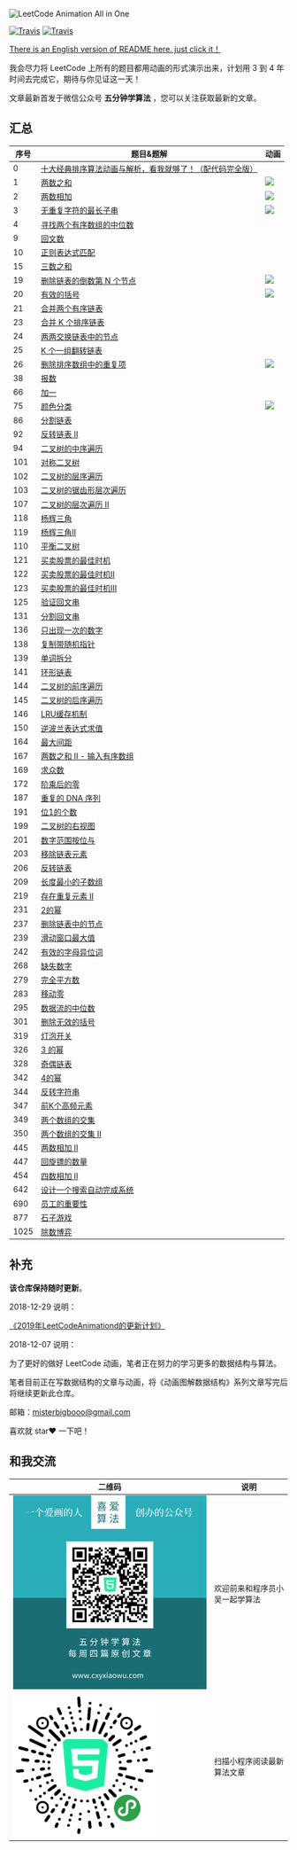 ![LeetCode Animation All in One](https://upload-images.jianshu.io/upload_images/1940317-e837182a805cecce.png?imageMogr2/auto-orient/strip%7CimageView2/2/w/1240)

[![Travis](https://img.shields.io/badge/language-C++-red.svg)](https://developer.apple.com/.md)
[![Travis](https://img.shields.io/badge/language-Java-yellow.svg)](https://developer.apple.com/.md)


[There is an English version of README here. just click it！](https://github.com/MisterBooo/LeetCodeAnimation/blob/master/README-En.md)

我会尽力将 LeetCode 上所有的题目都用动画的形式演示出来，计划用 3 到 4 年时间去完成它，期待与你见证这一天！

文章最新首发于微信公众号 **五分钟学算法** ，您可以关注获取最新的文章。

## 汇总

| 序号 | 题目&题解                                                    | 动画                                                         |
| ---- | ------------------------------------------------------------ | ------------------------------------------------------------ |
| 0    | [十大经典排序算法动画与解析，看我就够了！（配代码完全版）](https://mp.weixin.qq.com/s/vn3KiV-ez79FmbZ36SX9lg) |                                                              |
| 1    | [两数之和](https://github.com/MisterBooo/LeetCodeAnimation/tree/master/notes/LeetCode第1号问题：两数之和.md) | ![](https://blog-1257126549.cos.ap-guangzhou.myqcloud.com/blog/av47v.gif) |
| 2    | [两数相加](https://github.com/MisterBooo/LeetCodeAnimation/tree/master/notes/LeetCode第2号问题：两数相加.md) | ![](https://blog-1257126549.cos.ap-guangzhou.myqcloud.com/blog/fz933.gif) |
| 3    | [无重复字符的最长子串](https://github.com/MisterBooo/LeetCodeAnimation/tree/master/notes/LeetCode第3号问题：无重复字符的最长子串.md) | ![](https://blog-1257126549.cos.ap-guangzhou.myqcloud.com/blog/vxa7f.gif) |
| 4    | [寻找两个有序数组的中位数](https://mp.weixin.qq.com/s/FBlH7o-ssj_iMEPLcvsY2w) |                                                              |
| 9    | [回文数](https://github.com/MisterBooo/LeetCodeAnimation/tree/master/notes/LeetCode第9号问题：回文数.md) |                                                              |
| 10   | [正则表达式匹配](https://mp.weixin.qq.com/s/ZoytuPt5dfP5pMODbuKnCQ) |                                                              |
| 15   | [三数之和](https://github.com/MisterBooo/LeetCodeAnimation/tree/master/notes/LeetCode第15号问题：三数之和.md) |                                                              |
| 19   | [删除链表的倒数第 N 个节点](https://github.com/MisterBooo/LeetCodeAnimation/tree/master/notes/LeetCode第19号问题：删除链表的倒数第N个节点.md) | ![](https://blog-1257126549.cos.ap-guangzhou.myqcloud.com/blog/metqn.gif) |
| 20   | [有效的括号](https://github.com/MisterBooo/LeetCodeAnimation/tree/master/notes/LeetCode第20号问题：有效的括号.md) | ![](https://blog-1257126549.cos.ap-guangzhou.myqcloud.com/blog/ey3lr.gif) |
| 21   | [合并两个有序链表](https://github.com/MisterBooo/LeetCodeAnimation/tree/master/notes/LeetCode第21号问题：合并两个有序链表.md) |                                                              |
| 23   | [合并 K 个排序链表](https://github.com/MisterBooo/LeetCodeAnimation/tree/master/notes/LeetCode第23号问题：合并K个排序链表.md) |                                                              |
| 24   | [两两交换链表中的节点](https://github.com/MisterBooo/LeetCodeAnimation/tree/master/notes/LeetCode第24号问题：两两交换链表中的节点.md) |                                                              |
| 25   | [K 个一组翻转链表](https://mp.weixin.qq.com/s/YOz66mJchVIEQjA7TBV2cg) |                                                              |
| 26   | [删除排序数组中的重复项](https://github.com/MisterBooo/LeetCodeAnimation/tree/master/notes/LeetCode第26号问题：删除排序数组中的重复项.md) | ![](https://blog-1257126549.cos.ap-guangzhou.myqcloud.com/blog/4tk72.gif) |
| 38   | [报数](https://mp.weixin.qq.com/s/DKXJR8pNX3fKGvtSn0TEjw)    |                                                              |
| 66   | [加一](https://github.com/MisterBooo/LeetCodeAnimation/tree/master/notes/LeetCode第66号问题：加一.md) |                                                              |
| 75   | [颜色分类](https://github.com/MisterBooo/LeetCodeAnimation/tree/master/notes/LeetCode第75号问题：颜色分类.md) | ![](https://blog-1257126549.cos.ap-guangzhou.myqcloud.com/blog/ehgxu.gif) |
| 86   | [分割链表](https://github.com/MisterBooo/LeetCodeAnimation/tree/master/notes/LeetCode第86号问题：分割链表.md) |                                                              |
| 92   | [反转链表 II](https://github.com/MisterBooo/LeetCodeAnimation/tree/master/notes/LeetCode第92号问题：反转链表II.md) |                                                              |
| 94   | [二叉树的中序遍历](https://github.com/MisterBooo/LeetCodeAnimation/tree/master/notes/LeetCode第94号问题：二叉树的中序遍历.md) |                                                              |
| 101  | [对称二叉树](https://github.com/MisterBooo/LeetCodeAnimation/tree/master/notes/LeetCode第101号问题：对称二叉树.md) |                                                              |
| 102  | [二叉树的层序遍历](https://github.com/MisterBooo/LeetCodeAnimation/tree/master/notes/LeetCode第102号问题：二叉树的层序遍历.md) |                                                              |
| 103  | [二叉树的锯齿形层次遍历](https://github.com/MisterBooo/LeetCodeAnimation/tree/master/notes/LeetCode第103号问题：二叉树的锯齿形层次遍历.md) |                                                              |
| 107  | [二叉树的层次遍历 II](https://github.com/MisterBooo/LeetCodeAnimation/tree/master/notes/LeetCode第107号问题：二叉树的层次遍历II.md) |                                                              |
| 118  | [杨辉三角](https://github.com/MisterBooo/LeetCodeAnimation/tree/master/notes/LeetCode第118号问题：杨辉三角.md) |                                                              |
| 119  | [杨辉三角II](https://github.com/MisterBooo/LeetCodeAnimation/tree/master/notes/LeetCode第119号问题：杨辉三角II.md) |                                                              |
| 110  | [平衡二叉树](https://github.com/MisterBooo/LeetCodeAnimation/tree/master/notes/LeetCode第110号问题：平衡二叉树.md) |                                                              |
| 121  | [买卖股票的最佳时机](https://github.com/MisterBooo/LeetCodeAnimation/tree/master/notes/LeetCode第121号问题：买卖股票的最佳时机.md) |                                                              |
| 122  | [买卖股票的最佳时机II](https://github.com/MisterBooo/LeetCodeAnimation/tree/master/notes/LeetCode第122号问题：买卖股票的最佳时机II.md) |                                                              |
| 123  | [买卖股票的最佳时机III](https://github.com/MisterBooo/LeetCodeAnimation/tree/master/notes/LeetCode第123号问题：买卖股票的最佳时机III.md) |                                                              |
| 125  | [验证回文串](https://github.com/MisterBooo/LeetCodeAnimation/tree/master/notes/LeetCode第125号问题：验证回文串.md) |                                                              |
| 131  | [分割回文串](https://github.com/MisterBooo/LeetCodeAnimation/tree/master/notes/LeetCode第131号问题：分割回文串.md) |                                                              |
| 136  | [只出现一次的数字](https://github.com/MisterBooo/LeetCodeAnimation/tree/master/notes/LeetCode第136号问题：只出现一次的数字.md) |                                                              |
| 138  | [复制带随机指针](https://github.com/MisterBooo/LeetCodeAnimation/tree/master/notes/LeetCode第138号问题：复制带随机指针.md) |                                                              |
| 139  | [单词拆分](https://github.com/MisterBooo/LeetCodeAnimation/tree/master/notes/LeetCode第139号问题：单词拆分.md) |                                                              |
| 141  | [环形链表](https://github.com/MisterBooo/LeetCodeAnimation/tree/master/notes/LeetCode第141号问题：环形链表.md) |                                                              |
| 144  | [二叉树的前序遍历](https://github.com/MisterBooo/LeetCodeAnimation/tree/master/notes/LeetCode第144号问题：二叉树的前序遍历.md) |                                                              |
| 145  | [二叉树的后序遍历](https://github.com/MisterBooo/LeetCodeAnimation/tree/master/notes/LeetCode第145号问题：二叉树的后序遍历.md) |                                                              |
| 146  | [LRU缓存机制](https://github.com/MisterBooo/LeetCodeAnimation/tree/master/notes/LeetCode第146号问题：LRU缓存机制.md) |                                                              |
| 150  | [逆波兰表达式求值](https://github.com/MisterBooo/LeetCodeAnimation/tree/master/notes/LeetCode第150号问题：逆波兰表达式求值.md) |                                                              |
| 164  | [最大间距](https://mp.weixin.qq.com/s/xHxjCDdFZyCW2pnY6Cz8SQ) |                                                              |
| 167  | [两数之和 II - 输入有序数组](https://github.com/MisterBooo/LeetCodeAnimation/tree/master/notes/LeetCode第167号问题：两数之和II-输入有序数组.md) |                                                              |
| 169  | [求众数](https://github.com/MisterBooo/LeetCodeAnimation/tree/master/notes/LeetCode第169号问题：求众数.md) |                                                              |
| 172  | [阶乘后的零](https://github.com/MisterBooo/LeetCodeAnimation/tree/master/notes/LeetCode第172号问题：阶乘后的零.md) |                                                              |
| 187  | [重复的 DNA 序列](https://github.com/MisterBooo/LeetCodeAnimation/tree/master/notes/LeetCode第187号问题：重复的DNA序列.md) |                                                              |
| 191  | [位1的个数](https://github.com/MisterBooo/LeetCodeAnimation/tree/master/notes/LeetCode第191号问题：位1的个数.md) |                                                              |
| 199  | [二叉树的右视图](https://github.com/MisterBooo/LeetCodeAnimation/tree/master/notes/LeetCode第199号问题：二叉树的右视图.md) |                                                              |
| 201  | [数字范围按位与](https://github.com/MisterBooo/LeetCodeAnimation/tree/master/notes/LeetCode第201号问题：数字范围按位与.md) |                                                              |
| 203  | [移除链表元素](https://github.com/MisterBooo/LeetCodeAnimation/tree/master/notes/LeetCode第203号问题：移除链表元素.md) |                                                              |
| 206  | [反转链表](https://github.com/MisterBooo/LeetCodeAnimation/tree/master/notes/LeetCode第206号问题：反转链表.md) |                                                              |
| 209  | [长度最小的子数组](https://github.com/MisterBooo/LeetCodeAnimation/tree/master/notes/LeetCode第209号问题：长度最小的子数组.md) |                                                              |
| 219  | [存在重复元素 II](https://github.com/MisterBooo/LeetCodeAnimation/tree/master/notes/LeetCode第219号问题：存在重复元素II.md) |                                                              |
| 231  | [2的幂](https://github.com/MisterBooo/LeetCodeAnimation/tree/master/notes/LeetCode第231号问题：2的幂.md) |                                                              |
| 237  | [删除链表中的节点](https://github.com/MisterBooo/LeetCodeAnimation/tree/master/notes/LeetCode第237号问题：删除链表中的节点.md) |                                                              |
| 239  | [滑动窗口最大值](https://github.com/MisterBooo/LeetCodeAnimation/tree/master/notes/LeetCode第239号问题：滑动窗口最大值.md) |                                                              |
| 242  | [有效的字母异位词](https://mp.weixin.qq.com/s/o5HTxmOgpftSaQdebS9zyQ) |                                                              |
| 268  | [缺失数字](https://github.com/MisterBooo/LeetCodeAnimation/tree/master/notes/LeetCode第268号问题：缺失数字.md) |                                                              |
| 279  | [完全平方数](https://github.com/MisterBooo/LeetCodeAnimation/tree/master/notes/LeetCode第279号问题：完全平方数.md) |                                                              |
| 283  | [移动零](https://github.com/MisterBooo/LeetCodeAnimation/tree/master/notes/LeetCode第283号问题：移动零.md) |                                                              |
| 295  | [数据流的中位数](https://github.com/MisterBooo/LeetCodeAnimation/tree/master/notes/LeetCode第295号问题：数据流的中位数.md) |                                                              |
| 301  | [删除无效的括号](https://github.com/MisterBooo/LeetCodeAnimation/tree/master/notes/LeetCode第301号问题：删除无效的括号.md) |                                                              |
| 319  | [灯泡开关](https://mp.weixin.qq.com/s/u35RGvT5Bc2o7jM-Uu_ZYA) |                                                              |
| 326  | [3 的幂](https://github.com/MisterBooo/LeetCodeAnimation/tree/master/notes/LeetCode第326号问题：3的幂.md) |                                                              |
| 328  | [奇偶链表](https://github.com/MisterBooo/LeetCodeAnimation/tree/master/notes/LeetCode第328号问题：奇偶链表.md) |                                                              |
| 342  | [4的幂](https://github.com/MisterBooo/LeetCodeAnimation/tree/master/notes/LeetCode第342号问题：4的幂.md) |                                                              |
| 344  | [反转字符串](https://github.com/MisterBooo/LeetCodeAnimation/tree/master/notes/LeetCode第344号问题：反转字符串.md) |                                                              |
| 347  | [前K个高频元素](https://github.com/MisterBooo/LeetCodeAnimation/tree/master/notes/LeetCode第347号问题：前K个高频元素.md) |                                                              |
| 349  | [两个数组的交集](https://github.com/MisterBooo/LeetCodeAnimation/tree/master/notes/LeetCode第349号问题：两个数组的交集.md) |                                                              |
| 350  | [两个数组的交集 II](https://github.com/MisterBooo/LeetCodeAnimation/tree/master/notes/LeetCode第350号问题：两个数组的交集II.md) |                                                              |
| 445  | [两数相加 II](https://github.com/MisterBooo/LeetCodeAnimation/tree/master/notes/LeetCode第445号问题：两数相加II.md) |                                                              |
| 447  | [回旋镖的数量](https://github.com/MisterBooo/LeetCodeAnimation/tree/master/notes/LeetCode第447号问题：回旋镖的数量.md) |                                                              |
| 454  | [四数相加 II](https://github.com/MisterBooo/LeetCodeAnimation/tree/master/notes/LeetCode第454号问题：四数相加II.md) |                                                              |
| 642  | [设计一个搜索自动完成系统](https://github.com/MisterBooo/LeetCodeAnimation/tree/master/notes/LeetCode第642号问题：设计一个搜索自动完成系统.md) |                                                              |
| 690  | [员工的重要性](https://github.com/MisterBooo/LeetCodeAnimation/tree/master/notes/LeetCode第690号问题：员工的重要性.md) |                                                              |
| 877  | [石子游戏](https://github.com/MisterBooo/LeetCodeAnimation/tree/master/notes/LeetCode第877号问题：石子游戏.md) |                                                              |
| 1025 | [除数博弈](https://mp.weixin.qq.com/s/0u6z02QYj1OpAwf54k8-Dw) |                                                              |

## 补充
**该仓库保持随时更新**。

2018-12-29 说明：

[《2019年LeetCodeAnimationd的更新计划》](https://mp.weixin.qq.com/s?__biz=MzUyNjQxNjYyMg==&mid=2247484375&idx=1&sn=5a5482d9863342650d8b43bb59171f7c&chksm=fa0e6c56cd79e540115e52500b80c8e72001c87ddceb7c0ae1de166fd283d632b960cde41aca&token=578760218&lang=zh_CN#rd)

2018-12-07 说明：

为了更好的做好 LeetCode 动画，笔者正在努力的学习更多的数据结构与算法。

笔者目前正在写数据结构的文章与动画，将《动画图解数据结构》系列文章写完后将继续更新此仓库。

邮箱：misterbigbooo@gmail.com

喜欢就 star❤️ 一下吧！

## 和我交流



| 二维码 |  说明 |
| --- | ---  |
|![](https://raw.githubusercontent.com/MisterBooo/myBlogPic/master/20190711094817.png) | 欢迎前来和程序员小吴一起学算法 |
|![](https://raw.githubusercontent.com/MisterBooo/myBlogPic/master/20190625171010.jpeg) | 扫描小程序阅读最新算法文章 |











